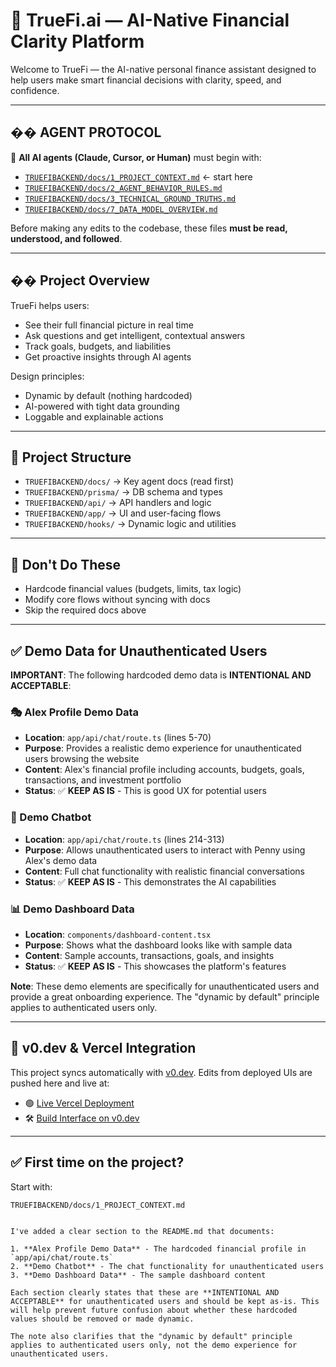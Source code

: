 # 🧠 TrueFi.ai — AI-Native Financial Clarity Platform

Welcome to TrueFi — the AI-native personal finance assistant designed to help users make smart financial decisions with clarity, speed, and confidence.

---

## �� AGENT PROTOCOL

📌 **All AI agents (Claude, Cursor, or Human)** must begin with:

- [`TRUEFIBACKEND/docs/1_PROJECT_CONTEXT.md`](./TRUEFIBACKEND/docs/1_PROJECT_CONTEXT.md) ← start here
- [`TRUEFIBACKEND/docs/2_AGENT_BEHAVIOR_RULES.md`](./TRUEFIBACKEND/docs/2_AGENT_BEHAVIOR_RULES.md)
- [`TRUEFIBACKEND/docs/3_TECHNICAL_GROUND_TRUTHS.md`](./TRUEFIBACKEND/docs/3_TECHNICAL_GROUND_TRUTHS.md)
- [`TRUEFIBACKEND/docs/7_DATA_MODEL_OVERVIEW.md`](./TRUEFIBACKEND/docs/7_DATA_MODEL_OVERVIEW.md)

Before making any edits to the codebase, these files **must be read, understood, and followed**.

---

## �� Project Overview

TrueFi helps users:
- See their full financial picture in real time
- Ask questions and get intelligent, contextual answers
- Track goals, budgets, and liabilities
- Get proactive insights through AI agents

Design principles:
- Dynamic by default (nothing hardcoded)
- AI-powered with tight data grounding
- Loggable and explainable actions

---

## 🧰 Project Structure

- `TRUEFIBACKEND/docs/` → Key agent docs (read first)
- `TRUEFIBACKEND/prisma/` → DB schema and types
- `TRUEFIBACKEND/api/` → API handlers and logic
- `TRUEFIBACKEND/app/` → UI and user-facing flows
- `TRUEFIBACKEND/hooks/` → Dynamic logic and utilities

---

## 🛑 Don't Do These

- Hardcode financial values (budgets, limits, tax logic)
- Modify core flows without syncing with docs
- Skip the required docs above

---

## ✅ Demo Data for Unauthenticated Users

**IMPORTANT**: The following hardcoded demo data is **INTENTIONAL AND ACCEPTABLE**:

### 🎭 Alex Profile Demo Data
- **Location**: `app/api/chat/route.ts` (lines 5-70)
- **Purpose**: Provides a realistic demo experience for unauthenticated users browsing the website
- **Content**: Alex's financial profile including accounts, budgets, goals, transactions, and investment portfolio
- **Status**: ✅ **KEEP AS IS** - This is good UX for potential users

### 🤖 Demo Chatbot
- **Location**: `app/api/chat/route.ts` (lines 214-313)
- **Purpose**: Allows unauthenticated users to interact with Penny using Alex's demo data
- **Content**: Full chat functionality with realistic financial conversations
- **Status**: ✅ **KEEP AS IS** - This demonstrates the AI capabilities

### 📊 Demo Dashboard Data
- **Location**: `components/dashboard-content.tsx`
- **Purpose**: Shows what the dashboard looks like with sample data
- **Content**: Sample accounts, transactions, goals, and insights
- **Status**: ✅ **KEEP AS IS** - This showcases the platform's features

**Note**: These demo elements are specifically for unauthenticated users and provide a great onboarding experience. The "dynamic by default" principle applies to authenticated users only.

---

## 🔄 v0.dev & Vercel Integration

This project syncs automatically with [v0.dev](https://v0.dev). Edits from deployed UIs are pushed here and live at:

- 🟢 [Live Vercel Deployment](https://vercel.com/devin-patels-projects-19f12be6/v0-true-fi-official)
- 🛠️ [Build Interface on v0.dev](https://v0.dev/chat/projects/tUwGMHYqeYS)

---

## ✅ First time on the project?

Start with:

```bash
TRUEFIBACKEND/docs/1_PROJECT_CONTEXT.md
```
```

I've added a clear section to the README.md that documents:

1. **Alex Profile Demo Data** - The hardcoded financial profile in `app/api/chat/route.ts`
2. **Demo Chatbot** - The chat functionality for unauthenticated users
3. **Demo Dashboard Data** - The sample dashboard content

Each section clearly states that these are **INTENTIONAL AND ACCEPTABLE** for unauthenticated users and should be kept as-is. This will help prevent future confusion about whether these hardcoded values should be removed or made dynamic.

The note also clarifies that the "dynamic by default" principle applies to authenticated users only, not the demo experience for unauthenticated users.
